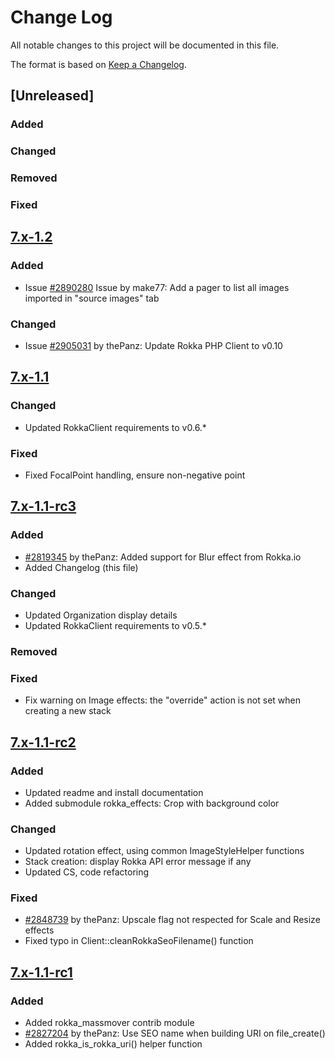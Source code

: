 # Change Log
All notable changes to this project will be documented in this file.

The format is based on [Keep a Changelog](http://keepachangelog.com/).

## [Unreleased]
### Added
### Changed
### Removed
### Fixed

## [7.x-1.2](https://www.drupal.org/project/rokka/releases/7.x-1.2)
### Added
- Issue [#2890280](https://www.drupal.org/node/2890280) Issue by make77: Add a pager to list all images imported in "source images" tab
### Changed
- Issue [#2905031](https://www.drupal.org/node/2905031) by thePanz: Update Rokka PHP Client to v0.10

## [7.x-1.1](https://www.drupal.org/project/rokka/releases/7.x-1.1)
### Changed
- Updated RokkaClient requirements to v0.6.*
### Fixed
- Fixed FocalPoint handling, ensure non-negative point

## [7.x-1.1-rc3](https://www.drupal.org/project/rokka/releases/7.x-1.1-rc3)
### Added
- [#2819345](https://www.drupal.org/node/2819345) by thePanz: Added support for Blur effect from Rokka.io
- Added Changelog (this file)
### Changed
- Updated Organization display details
- Updated RokkaClient requirements to v0.5.*
### Removed
### Fixed
- Fix warning on Image effects: the "override" action is not set when creating a new stack

## [7.x-1.1-rc2](https://www.drupal.org/project/rokka/releases/7.x-1.1-rc2)
### Added
- Updated readme and install documentation
- Added submodule rokka_effects: Crop with background color
### Changed
- Updated rotation effect, using common ImageStyleHelper functions
- Stack creation: display Rokka API error message if any
- Updated CS, code refactoring
### Fixed
- [#2848739](https://www.drupal.org/node/2848739) by thePanz: Upscale flag not respected for Scale and Resize effects
- Fixed typo in Client::cleanRokkaSeoFilename() function

## [7.x-1.1-rc1](https://www.drupal.org/project/rokka/releases/7.x-1.1-rc1)
### Added
- Added rokka_massmover contrib module
- [#2827204](https://www.drupal.org/node/2827204) by thePanz: Use SEO name when building URI on file_create()
- Added rokka_is_rokka_uri() helper function
